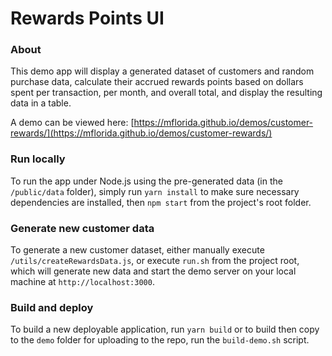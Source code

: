 # Rewards Points UI

### About

This demo app will display a generated dataset of customers and random purchase data, calculate their accrued 
rewards points based on dollars spent per transaction, per month, and overall total, and display the 
resulting data in a table.

A demo can be viewed here: [https://mflorida.github.io/demos/customer-rewards/](https://mflorida.github.io/demos/customer-rewards/)

### Run locally

To run the app under Node.js using the pre-generated data (in the `/public/data` folder), simply
run `yarn install` to make sure necessary dependencies are installed, then `npm start` from the project's root folder.

### Generate new customer data

To generate a new customer dataset, either manually execute `/utils/createRewardsData.js`, or execute `run.sh` from the
project root, which will generate new data and start the demo server on your local machine at `http://localhost:3000`.

### Build and deploy

To build a new deployable application, run `yarn build` or to build then copy to the `demo` folder for uploading
to the repo, run the `build-demo.sh` script.
